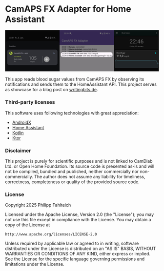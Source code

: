 # CamAPS FX Adapter for Home Assistant

<img src="./images/showcase.jpg" alt="Showcase that illustrates data being read from CamAPS FX and written to Home Assistant">

This app reads blood sugar values from CamAPS FX by observing its notifications and sends them to the HomeAssistant API.
This project serves as showcase for a blog post on
[writingbits.de](https://writingbits.de/2025/01/06/reading-android-notifications-with-custom-remote-views.html).

### Third-party licenses

This software uses following technologies with great appreciation:

* [AndroidX](https://developer.android.com/jetpack/androidx)
* [Home Assistant](https://www.home-assistant.io/integrations/api)
* [Kotlin](https://kotlinlang.org)
* [Ktor](https://ktor.io)

### Disclaimer

This project is purely for scientific purposes and is not linked to CamDiab Ltd. or Open Home Foundation.
Its source code is presented as-is and will not be compiled, bundled and published, neither commercially nor non-commercially.
The author does not assume any liability for timeliness, correctness, completeness or quality of the provided source code.

### License

Copyright 2025 Philipp Fahlteich

Licensed under the Apache License, Version 2.0 (the "License");
you may not use this file except in compliance with the License.
You may obtain a copy of the License at

    http://www.apache.org/licenses/LICENSE-2.0

Unless required by applicable law or agreed to in writing, software
distributed under the License is distributed on an "AS IS" BASIS,
WITHOUT WARRANTIES OR CONDITIONS OF ANY KIND, either express or implied.
See the License for the specific language governing permissions and
limitations under the License.